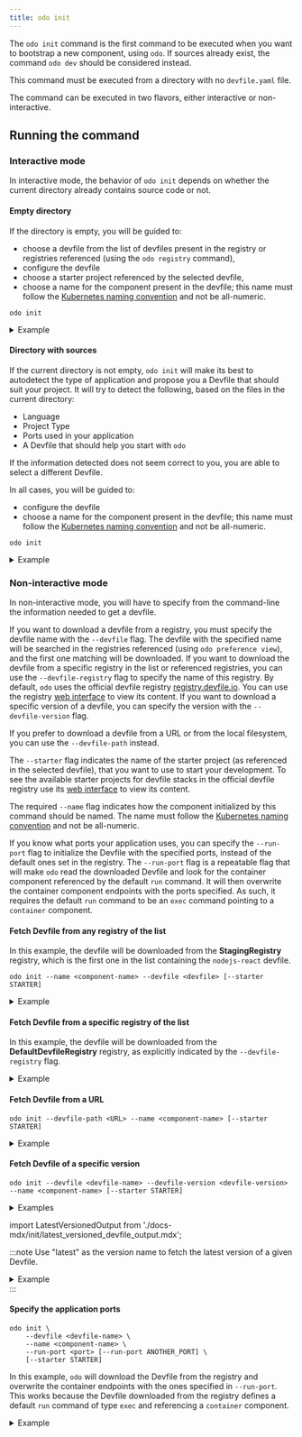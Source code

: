 ```yaml
---
title: odo init
---
```


The `odo init` command is the first command to be executed when you want to bootstrap a new component, using `odo`. If sources already exist,
the command `odo dev` should be considered instead.

This command must be executed from a directory with no `devfile.yaml` file.

The command can be executed in two flavors, either interactive or non-interactive.

## Running the command
### Interactive mode

In interactive mode, the behavior of `odo init` depends on whether the current directory already contains source code or not.

#### Empty directory

If the directory is empty, you will be guided to:
- choose a devfile from the list of devfiles present in the registry or registries referenced (using the `odo registry` command),
- configure the devfile
- choose a starter project referenced by the selected devfile,
- choose a name for the component present in the devfile; this name must follow the [Kubernetes naming convention](https://kubernetes.io/docs/concepts/overview/working-with-objects/names/#dns-label-names) and not be all-numeric.

```console
odo init
```

<details>
<summary>Example</summary>

import EmptyDirOutput from './docs-mdx/init/interactive_mode_empty_directory_output.mdx';

<EmptyDirOutput />

</details>

#### Directory with sources

If the current directory is not empty, `odo init` will make its best to autodetect the type of application and propose you a Devfile that should suit your project.
It will try to detect the following, based on the files in the current directory:
- Language
- Project Type
- Ports used in your application
- A Devfile that should help you start with `odo` 

If the information detected does not seem correct to you, you are able to select a different Devfile.

In all cases, you will be guided to:
- configure the devfile
- choose a name for the component present in the devfile; this name must follow the [Kubernetes naming convention](https://kubernetes.io/docs/concepts/overview/working-with-objects/names/#dns-label-names) and not be all-numeric.

```console
odo init
```

<details>
<summary>Example</summary>

import NonEmptyDirectoryOutput from './docs-mdx/init/interactive_mode_directory_with_sources_output.mdx'

<NonEmptyDirectoryOutput />
</details>

### Non-interactive mode

In non-interactive mode, you will have to specify from the command-line the information needed to get a devfile.

If you want to download a devfile from a registry, you must specify the devfile name with the `--devfile` flag. The devfile with the specified name will be searched in the registries referenced (using `odo preference view`), and the first one matching will be downloaded.
If you want to download the devfile from a specific registry in the list or referenced registries, you can use the `--devfile-registry` flag to specify the name of this registry. By default, `odo` uses the official devfile registry [registry.devfile.io](https://registry.devfile.io). You can use the registry [web interface](https://registry.devfile.io/viewer) to view its content.
If you want to download a specific version of a devfile, you can specify the version with the `--devfile-version` flag.

If you prefer to download a devfile from a URL or from the local filesystem, you can use the `--devfile-path` instead.

The `--starter` flag indicates the name of the starter project (as referenced in the selected devfile), that you want to use to start your development. To see the available starter projects for devfile stacks in the official devfile registry use its [web interface](https://registry.devfile.io/viewer) to view its content.  

The required `--name` flag indicates how the component initialized by this command should be named. The name must follow the [Kubernetes naming convention](https://kubernetes.io/docs/concepts/overview/working-with-objects/names/#dns-label-names) and not be all-numeric.

If you know what ports your application uses, you can specify the `--run-port` flag to initialize the Devfile with the specified ports, instead of the default ones set in the registry.
The `--run-port` flag is a repeatable flag that will make `odo` read the downloaded Devfile and look for the container component referenced by the default `run` command.
It will then overwrite the container component endpoints with the ports specified.
As such, it requires the default `run` command to be an `exec` command pointing to a `container` component.

#### Fetch Devfile from any registry of the list

In this example, the devfile will be downloaded from the **StagingRegistry** registry, which is the first one in the list containing the `nodejs-react` devfile.
```shell
odo init --name <component-name> --devfile <devfile> [--starter STARTER]
```
<details>
<summary>Example</summary>

<RegistryOutput />

import RegistryListOutput from './docs-mdx/init/registry_list_output.mdx'

<RegistryListOutput />

import DevfileFromAnyRegistryOutput from './docs-mdx/init/devfile_from_any_registry_output.mdx'

<DevfileFromAnyRegistryOutput />

</details>


#### Fetch Devfile from a specific registry of the list

In this example, the devfile will be downloaded from the **DefaultDevfileRegistry** registry, as explicitly indicated by the `--devfile-registry` flag.
<details>
<summary>Example</summary>

import RegistryOutput from './docs-mdx/init/registry_output.mdx'

<RegistryOutput />

import DevfileFromSpecificRegistryOutput from './docs-mdx/init/devfile_from_specific_registry_output.mdx';

<DevfileFromSpecificRegistryOutput />

</details>


#### Fetch Devfile from a URL

```console
odo init --devfile-path <URL> --name <component-name> [--starter STARTER]
```
<details>
<summary>Example</summary>

import DevfileFromURLOutput from './docs-mdx/init/devfile_from_url_output.mdx';

<DevfileFromURLOutput />

</details>

#### Fetch Devfile of a specific version

```console
odo init --devfile <devfile-name> --devfile-version <devfile-version> --name <component-name> [--starter STARTER]
```

<details>
<summary>Examples</summary>

import VersionedOutput from './docs-mdx/init/versioned_devfile_output.mdx';

<VersionedOutput />

</details>

import LatestVersionedOutput from './docs-mdx/init/latest_versioned_devfile_output.mdx';

:::note
Use "latest" as the version name to fetch the latest version of a given Devfile.

<details>
<summary>Example</summary>

<LatestVersionedOutput />

</details>
:::

#### Specify the application ports


```console
odo init \
    --devfile <devfile-name> \
    --name <component-name> \
    --run-port <port> [--run-port ANOTHER_PORT] \
    [--starter STARTER]
```

In this example, `odo` will download the Devfile from the registry and overwrite the container endpoints with the ones specified in `--run-port`.
This works because the Devfile downloaded from the registry defines a default `run` command of type `exec` and referencing a `container` component.

<details>
<summary>Example</summary>

import DevfileWithRunPortOutput from './docs-mdx/init/devfile_with_run-port_output.mdx';

<DevfileWithRunPortOutput />

</details>
